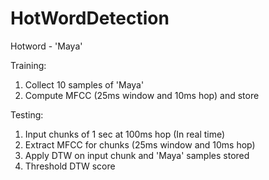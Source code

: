 # HotWordDetection

Hotword - 'Maya'

Training:
1. Collect 10 samples of 'Maya'
2. Compute MFCC (25ms window and 10ms hop) and store

Testing:
1. Input chunks of 1 sec at 100ms hop (In real time)
2. Extract MFCC for chunks (25ms window and 10ms hop)
3. Apply DTW on input chunk and 'Maya' samples stored
4. Threshold DTW score
 
